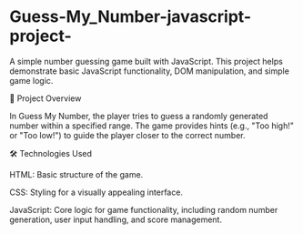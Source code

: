 # Guess-My_Number-javascript-project-

A simple number guessing game built with JavaScript. This project helps demonstrate basic JavaScript functionality, DOM manipulation, and simple game logic.

🚀 Project Overview

In Guess My Number, the player tries to guess a randomly generated number within a specified range. The game provides hints   (e.g., "Too high!" or "Too low!") to guide the player closer to the correct number.

🛠️ Technologies Used 

HTML: Basic structure of the game.

CSS: Styling for a visually appealing interface.

JavaScript: Core logic for game functionality, including random number generation, user input handling, and score management.
